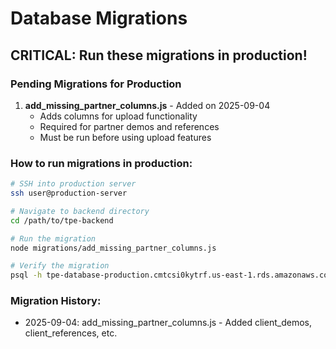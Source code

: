 # Database Migrations

## CRITICAL: Run these migrations in production!

### Pending Migrations for Production

1. **add_missing_partner_columns.js** - Added on 2025-09-04
   - Adds columns for upload functionality
   - Required for partner demos and references
   - Must be run before using upload features

### How to run migrations in production:

```bash
# SSH into production server
ssh user@production-server

# Navigate to backend directory
cd /path/to/tpe-backend

# Run the migration
node migrations/add_missing_partner_columns.js

# Verify the migration
psql -h tpe-database-production.cmtcsi0kytrf.us-east-1.rds.amazonaws.com -U tpeadmin -d tpedb -c "\d strategic_partners"
```

### Migration History:
- 2025-09-04: add_missing_partner_columns.js - Added client_demos, client_references, etc.